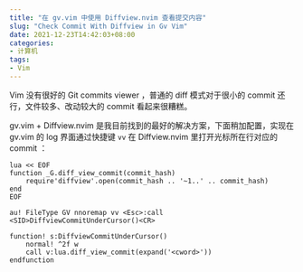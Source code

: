 ```yaml
---
title: "在 gv.vim 中使用 Diffview.nvim 查看提交内容"
slug: "Check Commit With Diffview in Gv Vim"
date: 2021-12-23T14:42:03+08:00
categories:
- 计算机
tags:
- Vim
---
```

Vim 没有很好的 Git commits viewer ，普通的 diff 模式对于很小的 commit 还行，文件较多、改动较大的 commit 看起来很糟糕。

gv.vim + Diffview.nvim 是我目前找到的最好的解决方案，下面稍加配置，实现在 gv.vim 的 log 界面通过快捷键 `vv` 在 Diffview.nvim 里打开光标所在行对应的 commit ：

```vim
lua << EOF
function _G.diff_view_commit(commit_hash)
    require'diffview'.open(commit_hash .. '~1..' .. commit_hash)
end
EOF

au! FileType GV nnoremap vv <Esc>:call <SID>DiffviewCommitUnderCursor()<CR>

function! s:DiffviewCommitUnderCursor()
    normal! ^2f w
    call v:lua.diff_view_commit(expand('<cword>'))
endfunction
```
